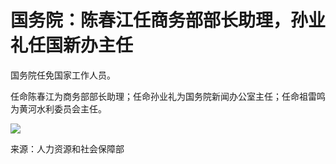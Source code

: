 # 国务院：陈春江任商务部部长助理，孙业礼任国新办主任

国务院任免国家工作人员。

任命陈春江为商务部部长助理；任命孙业礼为国务院新闻办公室主任；任命祖雷鸣为黄河水利委员会主任。

![](https://inews.gtimg.com/newsapp_bt/0/15614793621/1000)

来源：人力资源和社会保障部


